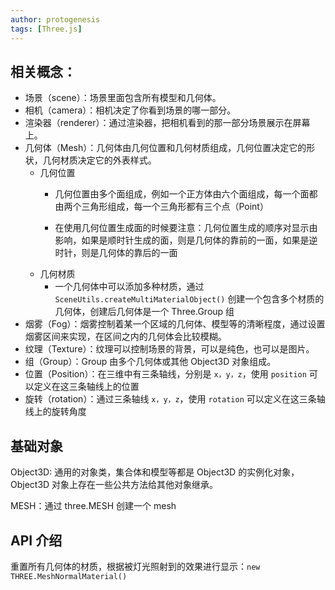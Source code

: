```yaml
---
author: protogenesis
tags: [Three.js]
---
```


## 相关概念：

- 场景（scene）：场景里面包含所有模型和几何体。
- 相机（camera）：相机决定了你看到场景的哪一部分。
- 渲染器（renderer）：通过渲染器，把相机看到的那一部分场景展示在屏幕上。
- 几何体（Mesh）：几何体由几何位置和几何材质组成，几何位置决定它的形状，几何材质决定它的外表样式。
  - 几何位置
    - 几何位置由多个面组成，例如一个正方体由六个面组成，每一个面都由两个三角形组成，每一个三角形都有三个点（Point）

    - 在使用几何位置生成面的时候要注意：几何位置生成的顺序对显示由影响，如果是顺时针生成的面，则是几何体的靠前的一面，如果是逆时针，则是几何体的靠后的一面
  - 几何材质
    - 一个几何体中可以添加多种材质，通过 ```SceneUtils.createMultiMaterialObject()``` 创建一个包含多个材质的几何体，创建后几何体是一个 Three.Group 组
- 烟雾（Fog）：烟雾控制着某一个区域的几何体、模型等的清晰程度，通过设置烟雾区间来实现，在区间之内的几何体会比较模糊。
- 纹理（Texture）：纹理可以控制场景的背景，可以是纯色，也可以是图片。
- 组（Group）：Group 由多个几何体或其他 Object3D 对象组成。
- 位置（Position）：在三维中有三条轴线，分别是 ```x，y，z```，使用 `position` 可以定义在这三条轴线上的位置
- 旋转（rotation）：通过三条轴线 ```x，y，z```，使用 `rotation` 可以定义在这三条轴线上的旋转角度

## 基础对象

Object3D: 通用的对象类，集合体和模型等都是 Object3D 的实例化对象，Object3D 对象上存在一些公共方法给其他对象继承。

MESH：通过 three.MESH 创建一个 mesh

## API 介绍

重置所有几何体的材质，根据被灯光照射到的效果进行显示：```new THREE.MeshNormalMaterial()``` 